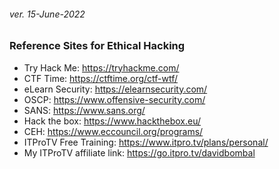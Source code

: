 <h6>ver. 15-June-2022</h6>
<h3> Reference Sites for Ethical Hacking </h3>

- Try Hack Me: https://tryhackme.com/
- CTF Time: https://ctftime.org/ctf-wtf/
- eLearn Security: https://elearnsecurity.com/
- OSCP: https://www.offensive-security.com/
- SANS: https://www.sans.org/
- Hack the box: https://www.hackthebox.eu/
- CEH: https://www.eccouncil.org/programs/
- ITProTV Free Training: https://www.itpro.tv/plans/personal/
- My ITProTV affiliate link: https://go.itpro.tv/davidbombal
                            